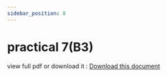 ```yaml
---
sidebar_position: 8
---
```


# practical 7(B3)

view full pdf or download it : [Download this document](static/B3.pdf)